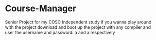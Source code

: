 # Course-Manager
Senior Project for my COSC Independent study
if you wanna play around with the project download and boot up the project with any compiler and user the username and password: a and a respectively
